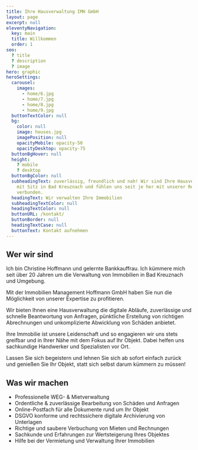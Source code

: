 ```yaml
---
title: Ihre Hausverwaltung IMH GmbH
layout: page
excerpt: null
eleventyNavigation:
  key: main
  title: Willkommen
  order: 1
seo:
  ? title
  ? description
  ? image
hero: graphic
heroSettings:
  carousel:
    images:
      - home/6.jpg
      - home/7.jpg
      - home/8.jpg
      - home/9.jpg
  buttonTextColor: null
  bg:
    color: null
    image: houses.jpg
    imagePosition: null
    opacityMobile: opacity-50
    opacityDesktop: opacity-75
  buttonBgHover: null
  height:
    ? mobile
    ? desktop
  buttonBgColor: null
  subheadingText: zuverlässig, freundlich und nah! Wir sind Ihre Hausverwaltung
    mit Sitz in Bad Kreuznach und fühlen uns seit je her mit unserer Region
    verbunden.
  headingText: Wir verwalten Ihre Immobilien
  subheadingTextColor: null
  headingTextColor: null
  buttonURL: /kontakt/
  buttonBorder: null
  headingTextCase: null
  buttonText: Kontakt aufnehmen
---
```

## Wer wir sind

Ich bin Christine Hoffmann und gelernte Bankkauffrau. Ich kümmere mich seit über 20 Jahren um die Verwaltung von Immobilien in Bad Kreuznach und Umgebung.

Mit der Immobilien Management Hoffmann GmbH haben Sie nun die Möglichkeit von unserer Expertise zu profitieren. 

Wir bieten Ihnen eine Hausverwaltung die digitale Abläufe, zuverlässige und schnelle Beantwortung von Anfragen, pünktliche Erstellung von richtigen Abrechnungen und unkomplizierte Abwicklung von Schäden anbietet. 

Ihre Immobilie ist unsere Leidenschaft und so engagieren wir uns stets greifbar und in Ihrer Nähe mit dem Fokus auf Ihr Objekt. Dabei helfen uns sachkundige Handwerker und Spezialisten vor Ort.

Lassen Sie sich begeistern und lehnen Sie sich ab sofort einfach zurück und genießen Sie Ihr Objekt, statt sich selbst darum kümmern zu müssen!

## Was wir machen

* Professionelle WEG- & Mietverwaltung
* Ordentliche & zuverlässige Bearbeitung von Schäden und Anfragen
* Online-Postfach für alle Dokumente rund um Ihr Objekt
* DSGVO konforme und rechtssichere digitale Archivierung von Unterlagen
* Richtige und saubere Verbuchung von Mieten und Rechnungen
* Sachkunde und Erfahrungen zur Wertsteigerung Ihres Objektes
* Hilfe bei der Vermietung und Verwaltung Ihrer Immobilien